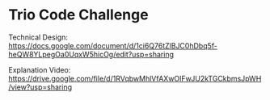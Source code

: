 # Trio Code Challenge

Technical Design:
https://docs.google.com/document/d/1ci6Q76tZlBJC0hDbq5f-heQW8YLpegOa0UqxW5hicOg/edit?usp=sharing

Explanation Video:
https://drive.google.com/file/d/1RVqbwMhlVfAXwOIFwJU2kTGCkbmsJpWH/view?usp=sharing